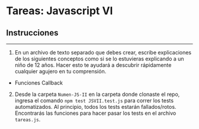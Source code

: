 # Tareas: Javascript VI

## Instrucciones
---
1. En un archivo de texto separado que debes crear, escribe explicaciones de los siguientes conceptos como si se lo estuvieras explicando a un niño de 12 años. Hacer esto te ayudará a descubrir rápidamente cualquier agujero en tu comprensión.

* Funciones Callback

2. Desde la carpeta `Numen-JS-II` en la carpeta donde clonaste el repo, ingresa el comando `npm test JSVII.test.js` para correr los tests automatizados. Al principio, todos los tests estarán fallados/rotos. Encontrarás las funciones para hacer pasar los tests en el archivo `tareas.js`.
